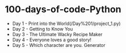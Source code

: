 # 100-days-of-code-Python

- Day 1 - Print into the World(/Day%201/project_1.py)
- Day 2 - Getting to Know You
- Day 3 - The Ultimate Wacky Recipe Maker
- Day 4 - Everyone loves a good story!
- Day 5 - Which character are you. Generator
